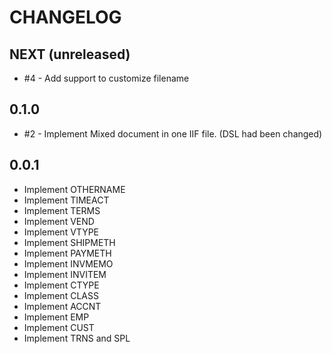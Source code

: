 # CHANGELOG

## NEXT (unreleased)
  * #4 - Add support to customize filename

## 0.1.0
  * #2 - Implement Mixed document in one IIF file. (DSL had been changed)

## 0.0.1

  * Implement OTHERNAME
  * Implement TIMEACT
  * Implement TERMS
  * Implement VEND
  * Implement VTYPE
  * Implement SHIPMETH
  * Implement PAYMETH
  * Implement INVMEMO
  * Implement INVITEM
  * Implement CTYPE
  * Implement CLASS
  * Implement ACCNT
  * Implement EMP
  * Implement CUST
  * Implement TRNS and SPL
